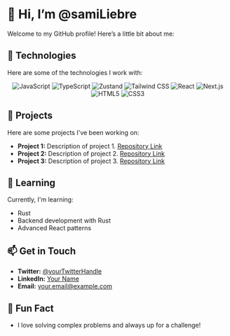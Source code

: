 # 👋 Hi, I’m @samiLiebre

Welcome to my GitHub profile! Here’s a little bit about me:

## 🚀 Technologies

Here are some of the technologies I work with:

<p align="center">
  <img src="https://img.shields.io/badge/-JavaScript-F7DF1E?style=flat&logo=javascript&logoColor=black" alt="JavaScript"/>
  <img src="https://img.shields.io/badge/-TypeScript-007ACC?style=flat&logo=typescript&logoColor=white" alt="TypeScript"/>
  <img src="https://img.shields.io/badge/-Zustand-000000?style=flat&logo=zustand&logoColor=white" alt="Zustand"/>
  <img src="https://img.shields.io/badge/-Tailwind_CSS-38B2AC?style=flat&logo=tailwind-css&logoColor=white" alt="Tailwind CSS"/>
  <img src="https://img.shields.io/badge/-React-61DAFB?style=flat&logo=react&logoColor=black" alt="React"/>
  <img src="https://img.shields.io/badge/-Next.js-000000?style=flat&logo=nextdotjs&logoColor=white" alt="Next.js"/>
  <img src="https://img.shields.io/badge/-HTML5-E34F26?style=flat&logo=html5&logoColor=white" alt="HTML5"/>
  <img src="https://img.shields.io/badge/-CSS3-1572B6?style=flat&logo=css3&logoColor=white" alt="CSS3"/>
</p>

## 📂 Projects

Here are some projects I've been working on:

- **Project 1:** Description of project 1. [Repository Link](#)
- **Project 2:** Description of project 2. [Repository Link](#)
- **Project 3:** Description of project 3. [Repository Link](#)

## 🌱 Learning

Currently, I'm learning:

- Rust
- Backend development with Rust
- Advanced React patterns

## 📫 Get in Touch

- **Twitter:** [@yourTwitterHandle](https://twitter.com/yourTwitterHandle)
- **LinkedIn:** [Your Name](https://www.linkedin.com/in/yourLinkedInHandle/)
- **Email:** your.email@example.com

## 🎉 Fun Fact

- I love solving complex problems and always up for a challenge!
